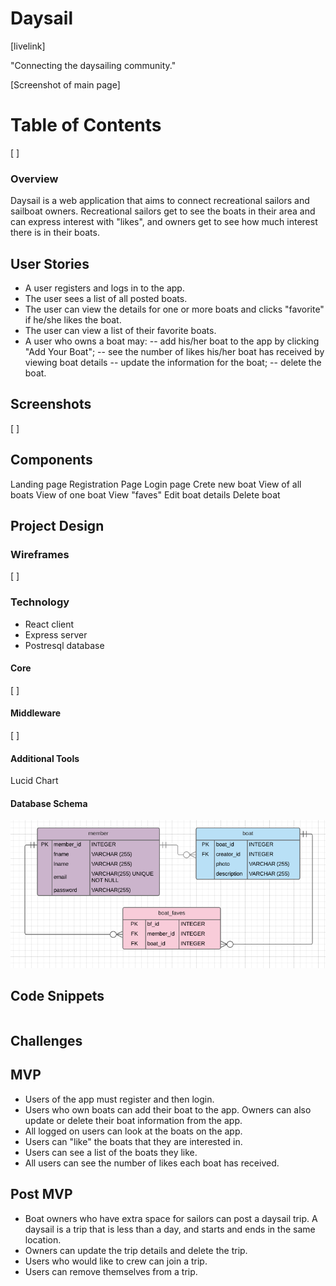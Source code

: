 # Daysail

[livelink]

"Connecting the daysailing community."

[Screenshot of main page]

# Table of Contents
[ ]

### Overview
Daysail is a web application that aims to connect recreational sailors and sailboat owners. Recreational sailors get to see the boats in their area and can express interest with "likes", and owners get to see how much interest there is in their boats.

## User Stories

- A user registers and logs in to the app.
- The user sees a list of all posted boats.
- The user can view the details for one or more boats and clicks "favorite" if he/she likes the boat.
- The user can view a list of their favorite boats.
- A user who owns a boat may:
-- add his/her boat to the app by clicking "Add Your Boat";
-- see the number of likes his/her boat has received by viewing boat details
-- update the information for the boat;
-- delete the boat.

## Screenshots
[ ]

## Components

Landing page
Registration Page
Login page
Crete new boat
View of all boats
View of one boat
View "faves"
Edit boat details
Delete boat

## Project Design
### Wireframes
[ ]

### Technology
- React client
- Express server
- Postresql database

#### Core
[ ]

#### Middleware
[ ]

#### Additional Tools
Lucid Chart

#### Database Schema
![](./doc_imgs/Daysail_DB_ERD.png)

## Code Snippets
```
```
## Challenges

## MVP
- Users of the app must register and then login.
- Users who own boats can add their boat to the app. Owners can also update or delete their boat information from the app.
- All logged on users can look at the boats on the app.
- Users can "like" the boats that they are interested in.
- Users can see a list of the boats they like.
- All users can see the number of likes each boat has received.

## Post MVP
- Boat owners who have extra space for sailors can post a daysail trip. A daysail is a trip that is less than a day, and starts and ends in the same location.
- Owners can update the trip details and delete the trip.
- Users who would like to crew can join a trip.
- Users can remove themselves from a trip.

